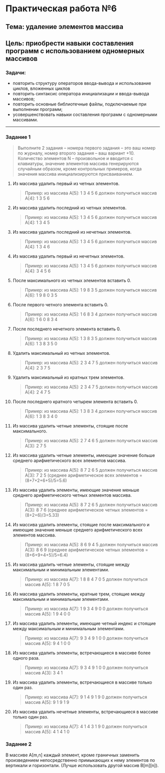 # Практическая работа №6

## Тема: удаление элементов массива  
## Цель: приобрести навыки составления программ  с использованием одномерных массивов 


### Задачи:

* повторить структуру операторов ввода-вывода и использование циклов, вложенных циклов 
* повторить синтаксис оператора инициализации и ввода-вывода массивов;
* повторить основные библиотечные файлы, подключаемые при выполнении программ;
* усовершенствовать  навыки составления  программ с одномерными массивами.

---

### Задание 1

> Выполните 2 задания – номера первого задания – это ваш номер по журналу, номер второго задания – ваш вариант +10. Количество элементов N – произвольное и вводится с клавиатуры, значение элементов массива генерируются случайным образом, кроме контрольных примеров, когда значения массива инициализируются присваиванием. 
 
1. Из массива удалить первый из четных элементов.
    > Пример: из массива A[5]: 1 3 4 5 6 должен получиться
    > массив A[4]: 1 3 5 6
2. Из массива удалить последний из четных элементов.
    > Пример: из массива A[5]: 1 3 4 5 6 должен получиться
    > массив A[4]: 1 3 4 5
3. Из массива удалить последний из нечетных элементов.
    > Пример: из массива A[5]: 1 3 4 5 6 должен получиться
    > массив A[4]: 1 3 4 6
4. Из массива удалить первый из нечетных элементов.
    > Пример: из массива A[5]: 1 3 4 5 6 должен получиться
    > массив A[4]: 3 4 5 6
5. После максимального из четных элементов вставить 0.
    > Пример: из массива A[5]: 1 9 8 3 5 должен получиться
    > массив A[6]: 1 9 8 0 3 5
6. После первого четного элемента вставить 0.
    > Пример: из массива A[5]: 1 6 8 3 4 должен получиться
    > массив A[6]: 1 6 0 8 3 4
7. После последнего нечетного элемента вставить 0.
    > Пример: из массива A[5]: 1 3 8 3 5 должен получиться
    > массив A[6]: 1 3 8 3 5 0
8. Удалить максимальный из четных элементов.
    > Пример: из массива A[5]: 2 3 4 7 5 должен получиться
    > массив A[4]: 2 3 7 5
9. Удалить максимальный из кратных трем элементов.
    > Пример: из массива A[5]: 2 3 4 7 5 должен получиться
    > массив A[4]: 2 4 7 5
10. После последнего кратного четырем элемента вставить 0.
    > Пример: из массива A[5]: 1 3 8 3 4 должен получиться
    > массив A[6]: 1 3 8 3 4 0
11. Из массива удалить четные элементы, стоящие после максимального.
    > Пример: из массива A[5]: 2 7 4 6 5 должен получиться массив A[3]: 2 7 5
12. Из массива удалить четные элементы, имеющие значение больше среднего арифметического всех элементов массива.
    > Пример: из массива A[5]: 8 7 2 6 5 должен получиться массив A[3]: 7 2 5 (среднее арифметическое всех элементов =(8+7+2+6+5)/5=5.6)
13. Из массива удалить элементы, имеющие значение меньше среднего арифметического четных элементов массива.
    > Пример: из массива A[5]: 8 7 2 6 5 должен получиться массив A[3]: 8 7 6 (среднее арифметическое четных элементов =(8+2+6)/3=5.33)
14. Из массива удалить элементы, стоящие после максимального и имеющие значение меньше среднего арифметического всех элементов массива.
    > Пример: из массива A[5]: 8 6 9 4 5 должен получиться массив A[3]: 8 6 9 (среднее арифметическое четных элементов =(8+6+9+4+5)/5=6.4)
15. Из массива удалить четные элементы, стоящие между максимальным и минимальным элементами.
    > Пример: из массива A[7]: 1 8 8 4 7 0 5 должен получиться массив A[5]: 1 8 7 0 5
16. Из массива удалить элементы, кратные трем, стоящие между максимальным и минимальным элементами.
    > Пример: из массива A[7]: 1 9 3 4 9 0 0 должен получиться массив A[5]: 1 9 4 0 0
17. Из массива удалить элементы, имеющие четный индекс и стоящие между максимальным и минимальным элементами.
    > Пример: из массива A[7]: 9 3 4 9 1 0 0 должен получиться массив A[5]: 9 4 1 0 0
18. Из массива удалить элементы, встречающиеся в массиве более одного раза.
    > Пример: из массива A[7]: 9 3 4 9 1 0 0 должен получиться массив A[3]: 3 4 1
19. Из массива удалить элементы, встречающиеся в массиве только один раз.
    > Пример: из массива A[7]: 9 1 4 9 1 9 0 должен
    > получиться массив A[5]: 9 1 9 1 9
20. Из массива удалить нечетные элементы, встречающиеся в массиве только один раз.
    > Пример: из массива A[7]: 4 1 4 3 1 9 0 должен
    > получиться массив A[5]: 4 1 4 1 0



### Задание 2

В массиве А[m,n] каждый элемент, кроме граничных заменить произведением непосредственно примыкающих к нему элементов по вертикали и горизонтали. (Лучше использовать другой массив B[m][n]). 
 
